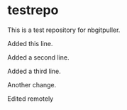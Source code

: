 # testrepo
This is a test repository for nbgitpuller.

Added this line.

Added a second line.

Added a third line.

Another change.

Edited remotely
